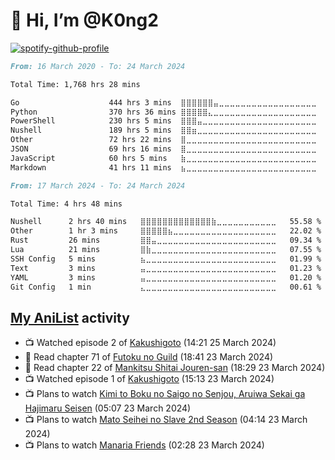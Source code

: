 # 👋 Hi, I’m @K0ng2

[![spotify-github-profile](https://spotify-github-profile.vercel.app/api/view?uid=kongpop&cover_image=true&theme=default&show_offline=false&background_color=121212&interchange=false&bar_color=53b14f&bar_color_cover=true)](https://open.spotify.com/user/kongpop)

<!--START_SECTION:all-->

```markdown
From: 16 March 2020 - To: 24 March 2024

Total Time: 1,768 hrs 28 mins

Go                    444 hrs 3 mins  ⣿⣿⣿⣿⣿⣿⣤⣀⣀⣀⣀⣀⣀⣀⣀⣀⣀⣀⣀⣀⣀⣀⣀⣀⣀   25.11 %
Python                370 hrs 36 mins ⣿⣿⣿⣿⣿⣄⣀⣀⣀⣀⣀⣀⣀⣀⣀⣀⣀⣀⣀⣀⣀⣀⣀⣀⣀   20.96 %
PowerShell            230 hrs 5 mins  ⣿⣿⣿⣤⣀⣀⣀⣀⣀⣀⣀⣀⣀⣀⣀⣀⣀⣀⣀⣀⣀⣀⣀⣀⣀   13.01 %
Nushell               189 hrs 5 mins  ⣿⣿⣶⣀⣀⣀⣀⣀⣀⣀⣀⣀⣀⣀⣀⣀⣀⣀⣀⣀⣀⣀⣀⣀⣀   10.69 %
Other                 72 hrs 22 mins  ⣿⣀⣀⣀⣀⣀⣀⣀⣀⣀⣀⣀⣀⣀⣀⣀⣀⣀⣀⣀⣀⣀⣀⣀⣀   04.09 %
JSON                  69 hrs 16 mins  ⣿⣀⣀⣀⣀⣀⣀⣀⣀⣀⣀⣀⣀⣀⣀⣀⣀⣀⣀⣀⣀⣀⣀⣀⣀   03.92 %
JavaScript            60 hrs 5 mins   ⣷⣀⣀⣀⣀⣀⣀⣀⣀⣀⣀⣀⣀⣀⣀⣀⣀⣀⣀⣀⣀⣀⣀⣀⣀   03.40 %
Markdown              41 hrs 11 mins  ⣦⣀⣀⣀⣀⣀⣀⣀⣀⣀⣀⣀⣀⣀⣀⣀⣀⣀⣀⣀⣀⣀⣀⣀⣀   02.33 %
```

<!--END_SECTION:all-->

<!--START_SECTION:week-->

```markdown
From: 17 March 2024 - To: 24 March 2024

Total Time: 4 hrs 48 mins

Nushell      2 hrs 40 mins   ⣿⣿⣿⣿⣿⣿⣿⣿⣿⣿⣿⣿⣿⣷⣀⣀⣀⣀⣀⣀⣀⣀⣀⣀⣀   55.58 %
Other        1 hr 3 mins     ⣿⣿⣿⣿⣿⣦⣀⣀⣀⣀⣀⣀⣀⣀⣀⣀⣀⣀⣀⣀⣀⣀⣀⣀⣀   22.02 %
Rust         26 mins         ⣿⣿⣤⣀⣀⣀⣀⣀⣀⣀⣀⣀⣀⣀⣀⣀⣀⣀⣀⣀⣀⣀⣀⣀⣀   09.34 %
Lua          21 mins         ⣿⣷⣀⣀⣀⣀⣀⣀⣀⣀⣀⣀⣀⣀⣀⣀⣀⣀⣀⣀⣀⣀⣀⣀⣀   07.55 %
SSH Config   5 mins          ⣦⣀⣀⣀⣀⣀⣀⣀⣀⣀⣀⣀⣀⣀⣀⣀⣀⣀⣀⣀⣀⣀⣀⣀⣀   01.99 %
Text         3 mins          ⣤⣀⣀⣀⣀⣀⣀⣀⣀⣀⣀⣀⣀⣀⣀⣀⣀⣀⣀⣀⣀⣀⣀⣀⣀   01.23 %
YAML         3 mins          ⣤⣀⣀⣀⣀⣀⣀⣀⣀⣀⣀⣀⣀⣀⣀⣀⣀⣀⣀⣀⣀⣀⣀⣀⣀   01.20 %
Git Config   1 min           ⣄⣀⣀⣀⣀⣀⣀⣀⣀⣀⣀⣀⣀⣀⣀⣀⣀⣀⣀⣀⣀⣀⣀⣀⣀   00.61 %
```

<!--END_SECTION:week-->

## [My AniList](https://anilist.co/user/KONG/) activity

<!-- ANILIST_ACTIVITY:start -->

-   📺 Watched episode 2 of [Kakushigoto](https://anilist.co/anime/113311) (14:21 25 March 2024)
-   📖 Read chapter 71 of [Futoku no Guild](https://anilist.co/manga/99933) (18:41 23 March 2024)
-   📖 Read chapter 22 of [Mankitsu Shitai Jouren-san](https://anilist.co/manga/170601) (18:29 23 March 2024)
-   📺 Watched episode 1 of [Kakushigoto](https://anilist.co/anime/113311) (15:13 23 March 2024)
-   📺 Plans to watch [Kimi to Boku no Saigo no Senjou, Aruiwa Sekai ga Hajimaru Seisen](https://anilist.co/anime/112667) (05:07 23 March 2024)
-   📺 Plans to watch [Mato Seihei no Slave 2nd Season](https://anilist.co/anime/176276) (04:14 23 March 2024)
-   📺 Plans to watch [Manaria Friends](https://anilist.co/anime/21322) (02:28 23 March 2024)

<!-- ANILIST_ACTIVITY:end -->

